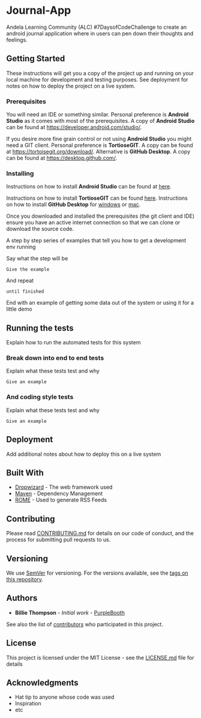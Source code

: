 # Journal-App
Andela Learning Community (ALC) #7DaysofCodeChallenge to create an android journal application where in users can pen down their thoughts and feelings. 


## Getting Started

These instructions will get you a copy of the project up and running on your local machine for development and testing purposes. See deployment for notes on how to deploy the project on a live system.

### Prerequisites

You will need an IDE or something similar. Personal preference is **Android Studio** as it comes with most of the prerequisites.
A copy of **Android Studio** can be found at https://developer.android.com/studio/.

If you desire more fine grain control or not using **Android Studio** you might need a GIT client. 
Personal preference is **TortioseGIT**. A copy can be found at https://tortoisegit.org/download/.
Alternative is **GitHub Desktop**. A copy can be found at https://desktop.github.com/.

### Installing

Instructions on how to install **Android Studio** can be found at [here](https://developer.android.com/studio/install).

Instructions on how to install **TortioseGIT** can be found [here](https://tortoisegit.org/docs/tortoisegit/tgit-intro-install.html).
Instructions on how to install **GitHub Desktop** for [windows](https://help.github.com/desktop/guides/getting-started-with-github-desktop/installing-github-desktop/) or [mac](https://help.github.com/desktop/guides/getting-started-with-github-desktop/installing-github-desktop/#platform-mac).

Once you downloaded and installed the prerequisites (the git client and IDE) ensure you have an active internet connection so that we can clone or download the source code.

A step by step series of examples that tell you how to get a development env running

Say what the step will be

```
Give the example
```

And repeat

```
until finished
```

End with an example of getting some data out of the system or using it for a little demo

## Running the tests

Explain how to run the automated tests for this system

### Break down into end to end tests

Explain what these tests test and why

```
Give an example
```

### And coding style tests

Explain what these tests test and why

```
Give an example
```

## Deployment

Add additional notes about how to deploy this on a live system

## Built With

* [Dropwizard](http://www.dropwizard.io/1.0.2/docs/) - The web framework used
* [Maven](https://maven.apache.org/) - Dependency Management
* [ROME](https://rometools.github.io/rome/) - Used to generate RSS Feeds

## Contributing

Please read [CONTRIBUTING.md](https://gist.github.com/PurpleBooth/b24679402957c63ec426) for details on our code of conduct, and the process for submitting pull requests to us.

## Versioning

We use [SemVer](http://semver.org/) for versioning. For the versions available, see the [tags on this repository](https://github.com/your/project/tags). 

## Authors

* **Billie Thompson** - *Initial work* - [PurpleBooth](https://github.com/PurpleBooth)

See also the list of [contributors](https://github.com/your/project/contributors) who participated in this project.

## License

This project is licensed under the MIT License - see the [LICENSE.md](LICENSE.md) file for details

## Acknowledgments

* Hat tip to anyone whose code was used
* Inspiration
* etc
